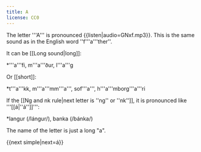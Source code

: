```yaml
---
title: A
license: CC0
---
```


The letter '''A''' is pronounced {{listen|audio=GNxf.mp3}}. This is the same sound as in the English word ''f'''a'''ther''.

It can be [[Long sound|long]]:

*'''a'''fi, m'''a'''ður, l'''a'''g

Or [[short]]:

*t'''a'''kk, m'''a'''mm'''a''', sof'''a''', h'''a'''mborg'''a'''ri

If the [[Ng and nk rule|next letter is ''ng'' or ''nk'']], it is pronounced like '''[[á|''á'']]''':

*langur (/lángur/), banka (/bánka/)

The name of the letter is just a long "a".

{{next simple|next=á}}